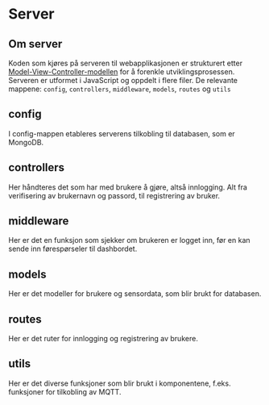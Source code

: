 # Server

## Om server

Koden som kjøres på serveren til webapplikasjonen er strukturert etter [Model-View-Controller-modellen](https://en.wikipedia.org/wiki/Model%E2%80%93view%E2%80%93controller) for å forenkle utviklingsprosessen. Serveren er utformet i JavaScript og oppdelt i flere filer.
De relevante mappene: `config`, `controllers`, `middleware`, `models`, `routes` og `utils`

## config

I config-mappen etableres serverens tilkobling til databasen, som er MongoDB.

## controllers

Her håndteres det som har med brukere å gjøre, altså innlogging. Alt fra verifisering av brukernavn og passord, til registrering av bruker.

## middleware

Her er det en funksjon som sjekker om brukeren er logget inn, før en kan sende inn førespørseler til dashbordet.

## models

Her er det modeller for brukere og sensordata, som blir brukt for databasen.

## routes

Her er det ruter for innlogging og registrering av brukere.

## utils

Her er det diverse funksjoner som blir brukt i komponentene, f.eks. funksjoner for tilkobling av MQTT.
